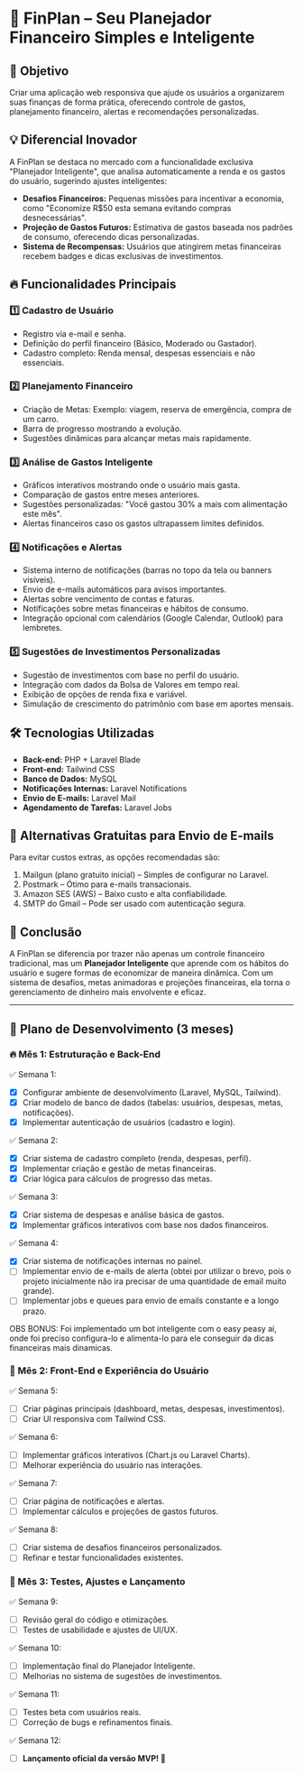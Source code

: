 # 📌 FinPlan – Seu Planejador Financeiro Simples e Inteligente

## 🎯 Objetivo
Criar uma aplicação web responsiva que ajude os usuários a organizarem suas finanças de forma prática, oferecendo controle de gastos, planejamento financeiro, alertas e recomendações personalizadas.

## 💡 Diferencial Inovador
A FinPlan se destaca no mercado com a funcionalidade exclusiva "Planejador Inteligente", que analisa automaticamente a renda e os gastos do usuário, sugerindo ajustes inteligentes:
- **Desafios Financeiros:** Pequenas missões para incentivar a economia, como "Economize R$50 esta semana evitando compras desnecessárias".
- **Projeção de Gastos Futuros:** Estimativa de gastos baseada nos padrões de consumo, oferecendo dicas personalizadas.
- **Sistema de Recompensas:** Usuários que atingirem metas financeiras recebem badges e dicas exclusivas de investimentos.

## 🔥 Funcionalidades Principais
### 1️⃣ Cadastro de Usuário
- Registro via e-mail e senha.
- Definição do perfil financeiro (Básico, Moderado ou Gastador).
- Cadastro completo: Renda mensal, despesas essenciais e não essenciais.

### 2️⃣ Planejamento Financeiro
- Criação de Metas: Exemplo: viagem, reserva de emergência, compra de um carro.
- Barra de progresso mostrando a evolução.
- Sugestões dinâmicas para alcançar metas mais rapidamente.

### 3️⃣ Análise de Gastos Inteligente
- Gráficos interativos mostrando onde o usuário mais gasta.
- Comparação de gastos entre meses anteriores.
- Sugestões personalizadas: "Você gastou 30% a mais com alimentação este mês".
- Alertas financeiros caso os gastos ultrapassem limites definidos.

### 4️⃣ Notificações e Alertas
- Sistema interno de notificações (barras no topo da tela ou banners visíveis).
- Envio de e-mails automáticos para avisos importantes.
- Alertas sobre vencimento de contas e faturas.
- Notificações sobre metas financeiras e hábitos de consumo.
- Integração opcional com calendários (Google Calendar, Outlook) para lembretes.

### 5️⃣ Sugestões de Investimentos Personalizadas
- Sugestão de investimentos com base no perfil do usuário.
- Integração com dados da Bolsa de Valores em tempo real.
- Exibição de opções de renda fixa e variável.
- Simulação de crescimento do patrimônio com base em aportes mensais.

## 🛠 Tecnologias Utilizadas
- **Back-end:** PHP + Laravel Blade
- **Front-end:** Tailwind CSS
- **Banco de Dados:** MySQL
- **Notificações Internas:** Laravel Notifications
- **Envio de E-mails:** Laravel Mail
- **Agendamento de Tarefas:** Laravel Jobs

## 📩 Alternativas Gratuitas para Envio de E-mails
Para evitar custos extras, as opções recomendadas são:
1. Mailgun (plano gratuito inicial) – Simples de configurar no Laravel.
2. Postmark – Ótimo para e-mails transacionais.
3. Amazon SES (AWS) – Baixo custo e alta confiabilidade.
4. SMTP do Gmail – Pode ser usado com autenticação segura.

## 🚀 Conclusão
A FinPlan se diferencia por trazer não apenas um controle financeiro tradicional, mas um **Planejador Inteligente** que aprende com os hábitos do usuário e sugere formas de economizar de maneira dinâmica. Com um sistema de desafios, metas animadoras e projeções financeiras, ela torna o gerenciamento de dinheiro mais envolvente e eficaz.

---

## 📅 Plano de Desenvolvimento (3 meses)
### 🔥 Mês 1: Estruturação e Back-End
✅ Semana 1:
- [X] Configurar ambiente de desenvolvimento (Laravel, MySQL, Tailwind).
- [X] Criar modelo de banco de dados (tabelas: usuários, despesas, metas, notificações).
- [X] Implementar autenticação de usuários (cadastro e login).

✅ Semana 2:
- [X] Criar sistema de cadastro completo (renda, despesas, perfil).
- [X] Implementar criação e gestão de metas financeiras.
- [X] Criar lógica para cálculos de progresso das metas.

✅ Semana 3:
- [X] Criar sistema de despesas e análise básica de gastos.
- [X] Implementar gráficos interativos com base nos dados financeiros.

✅ Semana 4:
- [X] Criar sistema de notificações internas no painel.
- [ ] Implementar envio de e-mails de alerta (obtei por utilizar o brevo, pois o projeto inicialmente não ira precisar de uma quantidade de email muito grande).
- [ ] Implementar jobs e queues para envio de emails constante e a longo prazo.

OBS BONUS: Foi implementado um bot inteligente com o easy peasy ai, onde foi preciso configura-lo e alimenta-lo para ele conseguir da dicas financeiras mais dinamicas.

### 🚀 Mês 2: Front-End e Experiência do Usuário
✅ Semana 5:
- [ ] Criar páginas principais (dashboard, metas, despesas, investimentos).
- [ ] Criar UI responsiva com Tailwind CSS.

✅ Semana 6:
- [ ] Implementar gráficos interativos (Chart.js ou Laravel Charts).
- [ ] Melhorar experiência do usuário nas interações.

✅ Semana 7:
- [ ] Criar página de notificações e alertas.
- [ ] Implementar cálculos e projeções de gastos futuros.

✅ Semana 8:
- [ ] Criar sistema de desafios financeiros personalizados.
- [ ] Refinar e testar funcionalidades existentes.

### 🎯 Mês 3: Testes, Ajustes e Lançamento
✅ Semana 9:
- [ ] Revisão geral do código e otimizações.
- [ ] Testes de usabilidade e ajustes de UI/UX.

✅ Semana 10:
- [ ] Implementação final do Planejador Inteligente.
- [ ] Melhorias no sistema de sugestões de investimentos.

✅ Semana 11:
- [ ] Testes beta com usuários reais.
- [ ] Correção de bugs e refinamentos finais.

✅ Semana 12:
- [ ] **Lançamento oficial da versão MVP! 🚀**

